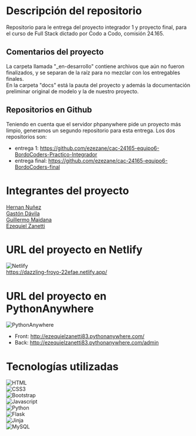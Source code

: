 # Descripción del repositorio
Repositorio para le entrega del proyecto integrador 1 y proyecto final, para el curso de Full Stack dictado por Codo a Codo, comisión 24.165.


## Comentarios del proyecto
La carpeta llamada "_en-desarrollo" contiene archivos que aún no fueron finalizados, y se separan de la raíz para no mezclar con los entregables finales.  
En la carpeta "docs" está la pauta del proyecto y además la documentación preliminar original de modelo y la de nuestro proyecto.


## Repositorios en Github
Teniendo en cuenta que el servidor phpanywhere pide un proyecto más limpio, generamos un segundo repositorio para esta entrega.
Los dos repositorios son:
* entrega 1: https://github.com/ezezane/cac-24165-equipo6-BordoCoders-Practico-Integrador
* entrega final: https://github.com/ezezane/cac-24165-equipo6-BordoCoders-final


# Integrantes del proyecto
[Hernan Nuñez](https://github.com/Hernan021076)  
[Gastón Dávila](https://github.com/GastonDavila23)  
[Guillermo Maidana](https://github.com/GMaidana95)  
[Ezequiel Zanetti](https://github.com/ezezane)


# URL del proyecto en Netlify
![Netlify](https://img.shields.io/badge/netlify-%23000000.svg?style=for-the-badge&logo=netlify&logoColor=#00C7B7)  
https://dazzling-froyo-22efae.netlify.app/


# URL del proyecto en PythonAnywhere
![PythonAnywhere](https://img.shields.io/badge/pythonanywhere-%232F9FD7.svg?style=for-the-badge&logo=pythonanywhere&logoColor=151515)
* Front: http://ezequielzanetti83.pythonanywhere.com/
* Back: http://ezequielzanetti83.pythonanywhere.com/admin


# Tecnologías utilizadas
![HTML](https://img.shields.io/badge/HTML5-E34F26?style=for-the-badge&logo=html5&logoColor=white)  
![CSS3](https://img.shields.io/badge/CSS3-1572B6?style=for-the-badge&logo=css3&logoColor=white)  
![Bootstrap](https://img.shields.io/badge/bootstrap-%238511FA.svg?style=for-the-badge&logo=bootstrap&logoColor=white)  
![Javascript](https://img.shields.io/badge/Javascript-F0DB4F?style=for-the-badge&labelColor=black&logo=javascript&logoColor=F0DB4F)  
![Python](https://img.shields.io/badge/python-3670A0?style=for-the-badge&logo=python&logoColor=ffdd54)  
![Flask](https://img.shields.io/badge/flask-%23000.svg?style=for-the-badge&logo=flask&logoColor=white)  
![Jinja](https://img.shields.io/badge/jinja-white.svg?style=for-the-badge&logo=jinja&logoColor=black)  
![MySQL](https://img.shields.io/badge/mysql-4479A1.svg?style=for-the-badge&logo=mysql&logoColor=white)  